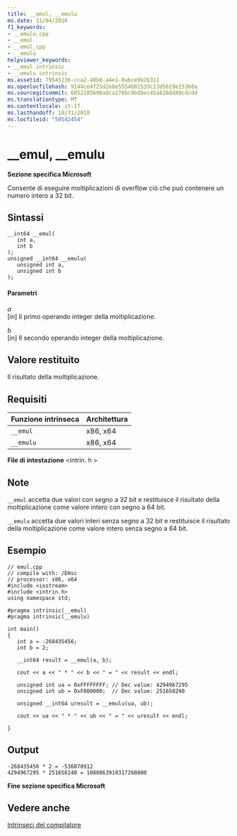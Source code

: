 ```yaml
---
title: __emul, __emulu
ms.date: 11/04/2016
f1_keywords:
- __emulu_cpp
- __emul
- __emul_cpp
- __emulu
helpviewer_keywords:
- __emul intrinsic
- __emulu intrinsic
ms.assetid: 79545236-cca2-40b8-a4e1-8abce9b26311
ms.openlocfilehash: 9144ce4f25d2e8e5554602533c13d5619e15360a
ms.sourcegitcommit: 6052185696adca270bc9bdbec45a626dd89cdcdd
ms.translationtype: MT
ms.contentlocale: it-IT
ms.lasthandoff: 10/31/2018
ms.locfileid: "50542454"
---
```

# <a name="emul-emulu"></a>__emul, __emulu

**Sezione specifica Microsoft**

Consente di eseguire moltiplicazioni di overflow ciò che può contenere un numero intero a 32 bit.

## <a name="syntax"></a>Sintassi

```
__int64 __emul(
   int a,
   int b
);
unsigned __int64 __emulu(
   unsigned int a,
   unsigned int b
);
```

#### <a name="parameters"></a>Parametri

*a*<br/>
[in] Il primo operando integer della moltiplicazione.

*b*<br/>
[in] Il secondo operando integer della moltiplicazione.

## <a name="return-value"></a>Valore restituito

Il risultato della moltiplicazione.

## <a name="requirements"></a>Requisiti

|Funzione intrinseca|Architettura|
|---------------|------------------|
|`__emul`|x86, x64|
|`__emulu`|x86, x64|

**File di intestazione** \<intrin. h >

## <a name="remarks"></a>Note

`__emul` accetta due valori con segno a 32 bit e restituisce il risultato della moltiplicazione come valore intero con segno a 64 bit.

`__emulu` accetta due valori interi senza segno a 32 bit e restituisce il risultato della moltiplicazione come valore intero senza segno a 64 bit.

## <a name="example"></a>Esempio

```
// emul.cpp
// compile with: /EHsc
// processor: x86, x64
#include <iostream>
#include <intrin.h>
using namespace std;

#pragma intrinsic(__emul)
#pragma intrinsic(__emulu)

int main()
{
   int a = -268435456;
   int b = 2;

   __int64 result = __emul(a, b);

   cout << a << " * " << b << " = " << result << endl;

   unsigned int ua = 0xFFFFFFFF; // Dec value: 4294967295
   unsigned int ub = 0xF000000;  // Dec value: 251658240

   unsigned __int64 uresult = __emulu(ua, ub);

   cout << ua << " * " << ub << " = " << uresult << endl;

}
```

## <a name="output"></a>Output

```
-268435456 * 2 = -536870912
4294967295 * 251658240 = 1080863910317260800
```

**Fine sezione specifica Microsoft**

## <a name="see-also"></a>Vedere anche

[Intrinseci del compilatore](../intrinsics/compiler-intrinsics.md)